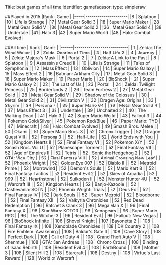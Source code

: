 Title: best games of all time
Identifier: gamefaqssort
type: simpleraw

##Played in 2015
|Rank | Game                |
|-----|---------------------|
|8    | Splatoon            |
|10   | Life is Strange     |
|17   | Metal Gear Solid 3  |
|18   | Super Mario Maker   |
|28   | Metal Gear Solid V  |
|30   | Metal Gear Solid 2  |
|36   | Metal Gear Solid 4  |
|38   | Undertale           |
|41   | Halo 3              |
|42   | Super Mario World   |
|48   | Halo: Combat Evolved|

##All time
| Rank | Game                      |
|------|---------------------------|
| 1    | Zelda: The Wind Waker     |
| 2    | Zelda: Ocarina of Time    |
| 3    | Half-Life 2               |
| 4    | Journey                   |
| 5    | Zelda: Majora's Mask      |
| 6    | Portal 2                  |
| 7    | Zelda: A Link to the Past |
| 8    | Splatoon                  |
| 9    | Assassin's Creed II       |
| 10   | Life is Strange           |
| 11   | Tales of Symphonia        |
| 12   | Mass Effect               |
| 13   | Oblivion                  |
| 14   | Super Mario Galaxy        |
| 15   | Mass Effect 2             |
| 16   | Batman: Arkham City       |
| 17   | Metal Gear Solid 3        |
| 18   | Super Mario Maker         |
| 19   | Paper Mario               |
| 20   | BioShock                  |
| 21   | Super Mario Galaxy 2      |
| 22   | The Last of Us            |
| 23   | Portal                    |
| 24   | Zelda: Twilight Princess  |
| 25   | Borderlands 2             |
| 26   | Team Fortress 2           |
| 27   | Metal Gear Solid          |
| 28   | Metal Gear Solid V        |
| 29   | Shadow of the Colossus    |
| 30   | Metal Gear Solid 2        |
| 31   | Civilization V            |
| 32   | Dragon Age: Origins       |
| 33   | Skyrim                    |
| 34   | Persona 4                 |
| 35   | Super Mario 64            |
| 36   | Metal Gear Solid 4        |
| 37   | Mass Effect 3             |
| 38   | Undertale                 |
| 39   | Uncharted 2               |
| 40   | The Walking Dead          |
| 41   | Halo 3                    |
| 42   | Super Mario World         |
| 43   | Fallout 3                 |
| 44   | Pokemon Gold/Silver       |
| 45   | Pokemon Red/Blue          |
| 46   | Paper Mario: TYD          |
| 47   | Minecraft                 |
| 48   | Halo: Combat Evolved      |
| 49   | Smash Bros. Melee         |
| 50   | Okami                     |
| 51   | Super Mario Bros. 3       |
| 52   | Chrono Trigger            |
| 52   | Dragon Quest VIII         |
| 52   | Persona 3                 |
| 52   | Half-Life                 |
| 52   | World Ends with You       |
| 52   | Kingdom Hearts II         |
| 52   | Final Fantasy VI          |
| 52   | Pokemon X/Y               |
| 52   | Smash Bros. Wii U         |
| 52   | Planescape: Torment       |
| 52   | Final Fantasy VII         |
| 52   | Age of Empires II         |
| 52   | Tetris                    |
| 52   | Sonic the Hedgehog 2      |
| 52   | GTA: Vice City            |
| 52   | Final Fantasy VIII        |
| 52   | Animal Crossing New Leaf  |
| 52   | Phoenix Wright            |
| 52   | GoldenEye 007             |
| 52   | Diablo II                 |
| 52   | Metroid Prime             |
| 52   | Morrowind                 |
| 52   | Demon's Souls             |
| 52   | Mario Kart 8              |
| 52   | Final Fantasy Tactics     |
| 52   | Resident Evil 2           |
| 52   | Skies of Arcadia          |
| 52   | 999                       |
| 52   | Hearthstone               |
| 52   | Suikoden II               |
| 52   | Monster Hunter 4U         |
| 52   | Warcraft III              |
| 52   | Kingdom Hearts            |
| 52   | Banjo-Kazooie             |
| 52   | Castlevania: SOTN         |
| 52   | Phoenix Wright: Trials    |
| 52   | Deus Ex                   |
| 52   | Final Fantasy IV          |
| 52   | Dark Souls                |
| 52   | Super Metroid             |
| 52   | Bloodborne                |
| 52   | Final Fantasy XII         |
| 52   | Valkyria Chronicles       |
| 52   | Red Dead Redemption       |
| 96   | Ratchet & Clank 3         |
| 96   | Mega Man X                |
| 96   | Final Fantasy X           |
| 96   | Star Wars: KOTOR          |
| 96   | Xenogears                 |
| 96   | Super Mario RPG           |
| 96   | The Witcher 3             |
| 96   | Resident Evil             |
| 96   | Fallout: New Vegas        |
| 96   | BioShock Infinite         |
| 106  | Shovel Knight             |
| 107  | Bayonetta 2               |
| 108  | Final Fantasy IX          |
| 108  | Xenoblade Chronicles      |
| 108  | DK Country 2              |
| 108  | Fire Emblem: Awakening    |
| 108  | Baldur's Gate II          |
| 108  | Cave Story                |
| 108  | Perfect Dark              |
| 108  | Call of Duty 4            |
| 108  | Grand Theft Auto V        |
| 108  | Shenmue                   |
| 108  | GTA: San Andreas          |
| 108  | Chrono Cross              |
| 108  | Binding of Isaac Rebirth  |
| 108  | Resident Evil 4           |
| 108  | EarthBound                |
| 108  | Mother 3                  |
| 108  | Silent Hill 2             |
| 108  | Starcraft                 |
| 108  | Destiny                   |
| 108  | Virtue's Last Reward      |
| 128  | World of Warcraft         |
